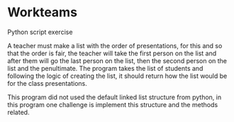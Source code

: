 # Workteams
Python script exercise

A teacher must make a list with the order of presentations, for this and so that the order is fair, the teacher will take the first person on the list and after them will go the last person on the list, then the second person on the list and the penultimate. The program takes the list of students and following the logic of creating the list, it should return how the list would be for the class presentations.

This program did not used the default linked list structure from python, in this program one challenge is implement this structure and the methods related.
